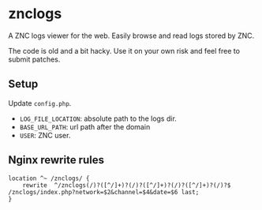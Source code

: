 # znclogs

A ZNC logs viewer for the web. Easily browse and read logs stored by ZNC.

The code is old and a bit hacky. Use it on your own risk and feel free to submit patches.

## Setup

Update `config.php`.

* `LOG_FILE_LOCATION`: absolute path to the logs dir.
* `BASE_URL_PATH`: url path after the domain
* `USER`: ZNC user.

## Nginx rewrite rules

```nginx
location ^~ /znclogs/ {
	rewrite  ^/znclogs(/)?([^/]+)?(/)?([^/]+)?(/)?([^/]+)?(/)?$ /znclogs/index.php?network=$2&channel=$4&date=$6 last;
}
```
